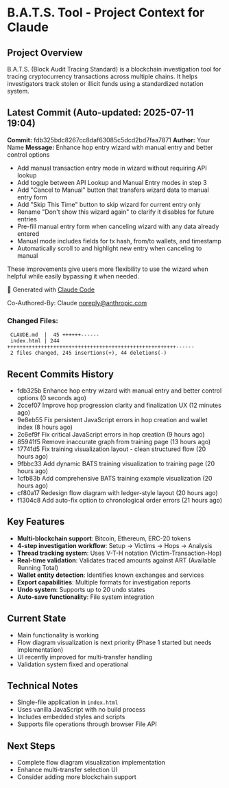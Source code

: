 # B.A.T.S. Tool - Project Context for Claude

## Project Overview
B.A.T.S. (Block Audit Tracing Standard) is a blockchain investigation tool for tracing cryptocurrency transactions across multiple chains. It helps investigators track stolen or illicit funds using a standardized notation system.

## Latest Commit (Auto-updated: 2025-07-11 19:04)

**Commit:** fdb325bdc8267cc8daf63085c5dcd2bd7faa7871
**Author:** Your Name
**Message:** Enhance hop entry wizard with manual entry and better control options

- Add manual transaction entry mode in wizard without requiring API lookup
- Add toggle between API Lookup and Manual Entry modes in step 3
- Add "Cancel to Manual" button that transfers wizard data to manual entry form
- Add "Skip This Time" button to skip wizard for current entry only
- Rename "Don't show this wizard again" to clarify it disables for future entries
- Pre-fill manual entry form when canceling wizard with any data already entered
- Manual mode includes fields for tx hash, from/to wallets, and timestamp
- Automatically scroll to and highlight new entry when canceling to manual

These improvements give users more flexibility to use the wizard when helpful while easily bypassing it when needed.

🤖 Generated with [Claude Code](https://claude.ai/code)

Co-Authored-By: Claude <noreply@anthropic.com>

### Changed Files:
```
 CLAUDE.md  |  45 ++++++------
 index.html | 244 +++++++++++++++++++++++++++++++++++++++++++++++++++++++------
 2 files changed, 245 insertions(+), 44 deletions(-)
```

## Recent Commits History

- fdb325b Enhance hop entry wizard with manual entry and better control options (0 seconds ago)
- 2ccef07 Improve hop progression clarity and finalization UX (12 minutes ago)
- 9e8eb55 Fix persistent JavaScript errors in hop creation and wallet index (8 hours ago)
- 2c6ef9f Fix critical JavaScript errors in hop creation (9 hours ago)
- 85941f5 Remove inaccurate graph from training page (13 hours ago)
- 17741d5 Fix training visualization layout - clean structured flow (20 hours ago)
- 9fbbc33 Add dynamic BATS training visualization to training page (20 hours ago)
- 1cfb83b Add comprehensive BATS training example visualization (20 hours ago)
- cf80a17 Redesign flow diagram with ledger-style layout (20 hours ago)
- f1304c8 Add auto-fix option to chronological order errors (21 hours ago)

## Key Features
- **Multi-blockchain support**: Bitcoin, Ethereum, ERC-20 tokens
- **4-step investigation workflow**: Setup → Victims → Hops → Analysis
- **Thread tracking system**: Uses V-T-H notation (Victim-Transaction-Hop)
- **Real-time validation**: Validates traced amounts against ART (Available Running Total)
- **Wallet entity detection**: Identifies known exchanges and services
- **Export capabilities**: Multiple formats for investigation reports
- **Undo system**: Supports up to 20 undo states
- **Auto-save functionality**: File system integration

## Current State
- Main functionality is working
- Flow diagram visualization is next priority (Phase 1 started but needs implementation)
- UI recently improved for multi-transfer handling
- Validation system fixed and operational

## Technical Notes
- Single-file application in `index.html`
- Uses vanilla JavaScript with no build process
- Includes embedded styles and scripts
- Supports file operations through browser File API

## Next Steps
- Complete flow diagram visualization implementation
- Enhance multi-transfer selection UI
- Consider adding more blockchain support
